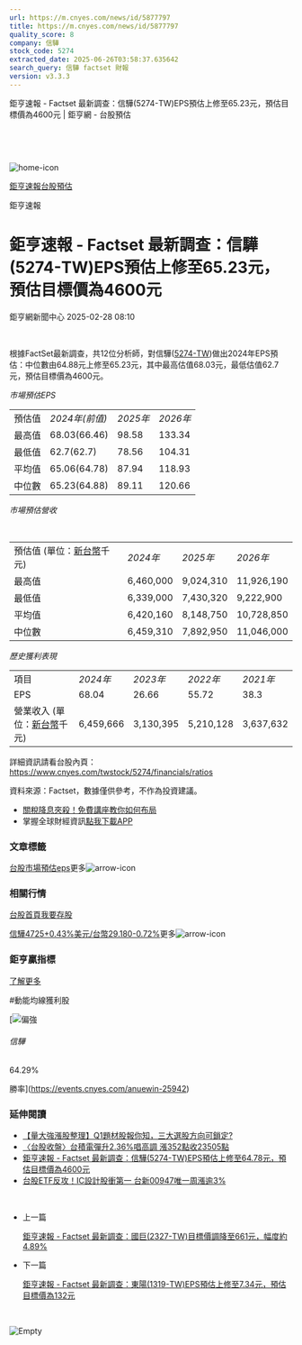 ```yaml
---
url: https://m.cnyes.com/news/id/5877797
title: https://m.cnyes.com/news/id/5877797
quality_score: 8
company: 信驊
stock_code: 5274
extracted_date: 2025-06-26T03:58:37.635642
search_query: 信驊 factset 財報
version: v3.3.3
---
```


鉅亨速報 - Factset 最新調查：信驊(5274-TW)EPS預估上修至65.23元，預估目標價為4600元 | 鉅亨網 - 台股預估

‌

‌

![home-icon](/assets/icons/breadCrumb/symbol-icon-home.svg)

[鉅亨速報](/news/cat/anue_live)[台股預估](/news/cat/tw_forecast)

鉅亨速報

# 鉅亨速報 - Factset 最新調查：信驊(5274-TW)EPS預估上修至65.23元，預估目標價為4600元

鉅亨網新聞中心 2025-02-28 08:10

‌

根據FactSet最新調查，共12位分析師，對信驊([5274-TW](https://www.cnyes.com/twstock/5274))做出2024年EPS預估：中位數由64.88元上修至65.23元，其中最高估值68.03元，最低估值62.7元，預估目標價為4600元。

*市場預估EPS*

|  |  |  |  |
| --- | --- | --- | --- |
| 預估值 | *2024年(前值)* | *2025年* | *2026年* |
| 最高值 | 68.03(66.46) | 98.58 | 133.34 |
| 最低值 | 62.7(62.7) | 78.56 | 104.31 |
| 平均值 | 65.06(64.78) | 87.94 | 118.93 |
| 中位數 | 65.23(64.88) | 89.11 | 120.66 |

*市場預估營收*

‌

|  |  |  |  |
| --- | --- | --- | --- |
| 預估值 (單位：[新台幣](https://invest.cnyes.com/forex/detail/usdtwd)千元) | *2024年* | *2025年* | *2026年* |
| 最高值 | 6,460,000 | 9,024,310 | 11,926,190 |
| 最低值 | 6,339,000 | 7,430,320 | 9,222,900 |
| 平均值 | 6,420,160 | 8,148,750 | 10,728,850 |
| 中位數 | 6,459,310 | 7,892,950 | 11,046,000 |

*歷史獲利表現*

|  |  |  |  |  |
| --- | --- | --- | --- | --- |
| 項目 | *2024年* | *2023年* | *2022年* | *2021年* |
| EPS | 68.04 | 26.66 | 55.72 | 38.3 |
| 營業收入 (單位：[新台幣](https://invest.cnyes.com/forex/detail/usdtwd)千元) | 6,459,666 | 3,130,395 | 5,210,128 | 3,637,632 |

詳細資訊請看台股內頁：  
<https://www.cnyes.com/twstock/5274/financials/ratios>

資料來源：Factset，數據僅供參考，不作為投資建議。

* [關稅降息夾殺！免費講座教你如何布局](https://www.rsc.com.tw/Cnyes_RSC/SeminarBooking2025InvestmentOutlook.aspx?utm_source=anue&utm_medium=usstocks_end)
* 掌握全球財經資訊[點我下載APP](http://www.cnyes.com/app/?utm_source=mweb&utm_medium=HamMenuBanner&utm_campaign=fixed&utm_content=entr)

### 文章標籤

[台股](https://news.cnyes.com/tag/台股 "台股")[市場預估](https://news.cnyes.com/tag/市場預估 "市場預估")[eps](https://news.cnyes.com/tag/eps "eps")更多![arrow-icon](/assets/icons/arrows/arrow-down.svg)

### 相關行情

[台股首頁](https://www.cnyes.com/twstock)[我要存股](https://supr.link/8OHaU)

[信驊4725+0.43%](https://www.cnyes.com/twstock/5274)[美元/台幣29.180-0.72%](https://invest.cnyes.com/forex/detail/USDTWD)更多![arrow-icon](/assets/icons/arrows/arrow-down.svg)

### 鉅亨贏指標

[了解更多](https://events.cnyes.com/anuewin-25942)

#動能均線獲利股

[![偏強](/assets/icons/win-indicator/long.svg)

###### 信驊

64.29%

勝率](https://events.cnyes.com/anuewin-25942)

### 延伸閱讀

* [【量大強漲股整理】Q1題材股報你知，三大選股方向可鎖定?](/news/id/5864559)
* [〈台股收盤〉台積電彈升2.36%唱高調 漲352點收23505點](/news/id/5864170)
* [鉅亨速報 - Factset 最新調查：信驊(5274-TW)EPS預估上修至64.78元，預估目標價為4600元](/news/id/5861564)
* [台股ETF反攻！IC設計股衝第一 台新00947唯一周漲逾3%](/news/id/5858678)

‌

* 上一篇

  [鉅亨速報 - Factset 最新調查：國巨(2327-TW)目標價調降至661元，幅度約4.89%](/news/id/5878119)
* 下一篇

  [鉅亨速報 - Factset 最新調查：東陽(1319-TW)EPS預估上修至7.34元，預估目標價為132元](/news/id/5877644)

‌

![Empty](/assets/icons/skeleton/empty-image.svg)

‌